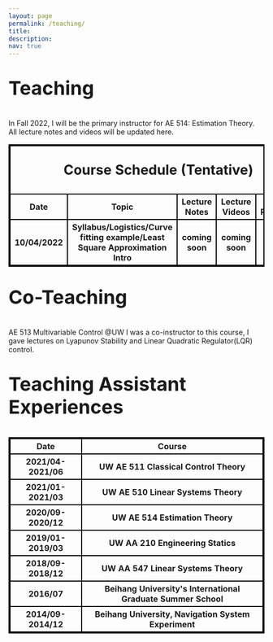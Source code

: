 ```yaml
---
layout: page
permalink: /teaching/
title: 
description: 
nav: true
---
```

<p style="font-size:28pt"><b>Teaching</b></p>

In Fall 2022, I will be the primary instructor for AE 514: Estimation Theory. All lecture notes and videos will be updated here.


<style>
table, th, td {
  border:2px solid black;
}
</style>


<table style="width:100%">
       <thead>
        <tr>
            <th colspan="5"> <p style="font-size:20pt"> Course Schedule (Tentative)</p></th>
        </tr>
    </thead>
    <tbody>
        <tr>
            <th>Date</th>
            <th>Topic</th>
            <th>Lecture Notes</th>
            <th>Lecture Videos</th>
            <th>Extra Resources</th>
        </tr>
        <tr>
            <th>10/04/2022</th>
            <th>Syllabus/Logistics/Curve fitting example/Least Square Approximation Intro </th>
            <th>coming soon</th>
            <th>coming soon</th>
            <th>coming soon</th>
        </tr>
    </tbody>
</table>

<p style="font-size:28pt"><b>Co-Teaching</b></p>
AE 513 Multivariable Control @UW 
I was a co-instructor to this course, I gave lectures on Lyapunov Stability and Linear Quadratic Regulator(LQR) control. 


<p style="font-size:28pt"><b>Teaching Assistant Experiences</b></p>

<style>
table, th, td {
  border:2px solid black;
}
</style>


<table style="width:100%">
    <tbody>
        <tr>
            <th>Date</th>
            <th>Course</th>
        </tr>
        <tr>
            <th>2021/04-2021/06</th>
            <th> UW AE 511 Classical Control Theory</th>
        </tr>
        <tr>
            <th>2021/01-2021/03</th>
            <th> UW AE 510 Linear Systems Theory</th>
        </tr>
        <tr>
            <th>2020/09-2020/12</th>
            <th> UW AE 514 Estimation Theory</th>
        </tr>
        <tr>
            <th>2019/01-2019/03</th>
            <th> UW AA 210 Engineering Statics</th>
        <tr>
            <th>2018/09-2018/12</th>
            <th> UW AA 547 Linear Systems Theory</th>
        </tr>
        <tr>
            <th>2016/07</th>
            <th> Beihang University's International Graduate Summer School</th>
        </tr>
        <tr>
            <th>2014/09-2014/12</th>
            <th> Beihang University, Navigation System Experiment</th>
        </tr>
    </tbody>
</table>